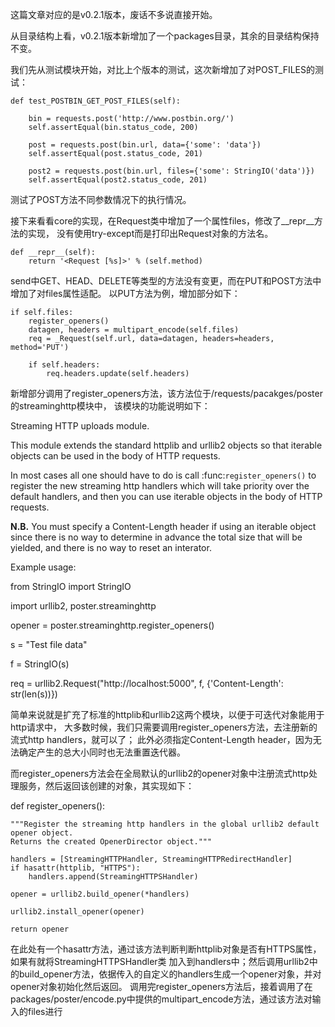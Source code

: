 这篇文章对应的是v0.2.1版本，废话不多说直接开始。

从目录结构上看，v0.2.1版本新增加了一个packages目录，其余的目录结构保持不变。


我们先从测试模块开始，对比上个版本的测试，这次新增加了对POST_FILES的测试：

	def test_POSTBIN_GET_POST_FILES(self):

		bin = requests.post('http://www.postbin.org/')
		self.assertEqual(bin.status_code, 200)

		post = requests.post(bin.url, data={'some': 'data'})
		self.assertEqual(post.status_code, 201)

		post2 = requests.post(bin.url, files={'some': StringIO('data')})
		self.assertEqual(post2.status_code, 201)

测试了POST方法不同参数情况下的执行情况。

接下来看看core的实现，在Request类中增加了一个属性files，修改了__repr__方法的实现，
没有使用try-except而是打印出Request对象的方法名。

	def __repr__(self):
		return '<Request [%s]>' % (self.method)

send中GET、HEAD、DELETE等类型的方法没有变更，而在PUT和POST方法中增加了对files属性适配。
以PUT方法为例，增加部分如下：

    if self.files:
        register_openers()
        datagen, headers = multipart_encode(self.files)
        req = _Request(self.url, data=datagen, headers=headers, method='PUT')
        
        if self.headers:
            req.headers.update(self.headers)

新增部分调用了register_openers方法，该方法位于/requests/pacakges/poster的streaminghttp模块中，
该模块的功能说明如下：

Streaming HTTP uploads module.

This module extends the standard httplib and urllib2 objects so that
iterable objects can be used in the body of HTTP requests.

In most cases all one should have to do is call :func:`register_openers()`
to register the new streaming http handlers which will take priority over
the default handlers, and then you can use iterable objects in the body
of HTTP requests.

**N.B.** You must specify a Content-Length header if using an iterable object
since there is no way to determine in advance the total size that will be
yielded, and there is no way to reset an interator.

Example usage:

from StringIO import StringIO

import urllib2, poster.streaminghttp

opener = poster.streaminghttp.register_openers()

s = "Test file data"

f = StringIO(s)

req = urllib2.Request("http://localhost:5000", f,
                       {'Content-Length': str(len(s))})

简单来说就是扩充了标准的httplib和urllib2这两个模块，以便于可迭代对象能用于http请求中，
大多数时候，我们只需要调用register_openers方法，去注册新的流式http handlers，就可以了；
此外必须指定Content-Length header，因为无法确定产生的总大小同时也无法重置迭代器。

而register_openers方法会在全局默认的urllib2的opener对象中注册流式http处理服务，然后返回该创建的对象，其实现如下：

def register_openers():

    """Register the streaming http handlers in the global urllib2 default
    opener object.
    Returns the created OpenerDirector object."""

    handlers = [StreamingHTTPHandler, StreamingHTTPRedirectHandler]
    if hasattr(httplib, "HTTPS"):
        handlers.append(StreamingHTTPSHandler)

    opener = urllib2.build_opener(*handlers)

    urllib2.install_opener(opener)

    return opener

在此处有一个hasattr方法，通过该方法判断判断httplib对象是否有HTTPS属性，如果有就将StreamingHTTPSHandler类
加入到handlers中；然后调用urllib2中的build_opener方法，依据传入的自定义的handlers生成一个opener对象，并对opener对象初始化然后返回。
调用完register_openers方法后，接着调用了在packages/poster/encode.py中提供的multipart_encode方法，通过该方法对输入的files进行
